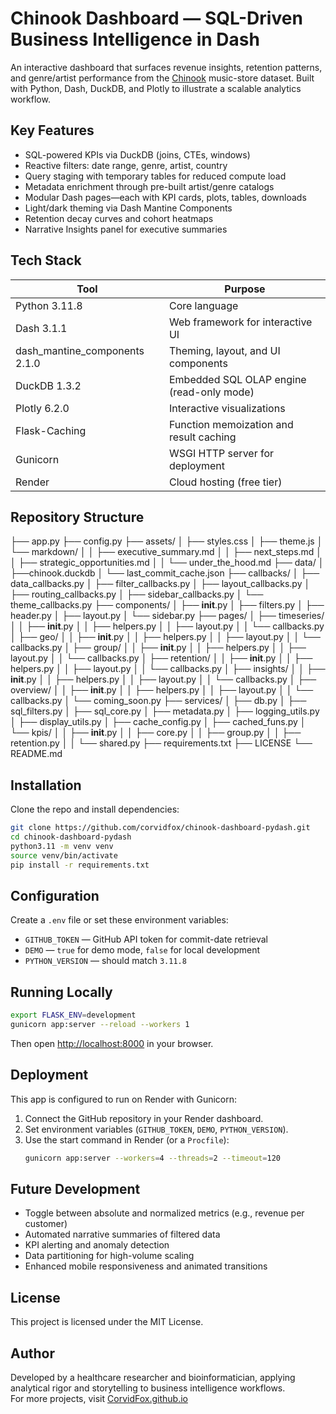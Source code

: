 # Chinook Dashboard — SQL-Driven Business Intelligence in Dash

An interactive dashboard that surfaces revenue insights, retention patterns, and genre/artist performance from the [Chinook](https://github.com/lerocha/chinook-database) music-store dataset. Built with Python, Dash, DuckDB, and Plotly to illustrate a scalable analytics workflow.

## Key Features

- SQL-powered KPIs via DuckDB (joins, CTEs, windows)  
- Reactive filters: date range, genre, artist, country  
- Query staging with temporary tables for reduced compute load  
- Metadata enrichment through pre-built artist/genre catalogs  
- Modular Dash pages—each with KPI cards, plots, tables, downloads  
- Light/dark theming via Dash Mantine Components  
- Retention decay curves and cohort heatmaps  
- Narrative Insights panel for executive summaries  

## Tech Stack

| Tool                          | Purpose                                        |
|-------------------------------|------------------------------------------------|
| Python 3.11.8                 | Core language                                 |
| Dash 3.1.1                    | Web framework for interactive UI              |
| dash_mantine_components 2.1.0 | Theming, layout, and UI components            |
| DuckDB 1.3.2                  | Embedded SQL OLAP engine (read-only mode)     |
| Plotly 6.2.0                  | Interactive visualizations                     |
| Flask-Caching                 | Function memoization and result caching        |
| Gunicorn                      | WSGI HTTP server for deployment                |
| Render                        | Cloud hosting (free tier)   

## Repository Structure

├── app.py
├── config.py
├── assets/
│   ├── styles.css
│   ├── theme.js
│   └── markdown/
│   │   ├── executive_summary.md
│   │   ├── next_steps.md
│   │   ├── strategic_opportunities.md
│   │   └── under_the_hood.md
├── data/
│   ├──chinook.duckdb
│   └── last_commit_cache.json
├── callbacks/
│   ├── data_callbacks.py
│   ├── filter_callbacks.py
│   ├── layout_callbacks.py
│   ├── routing_callbacks.py
│   ├── sidebar_callbacks.py
│   └── theme_callbacks.py
├── components/
│   ├── __init__.py
│   ├── filters.py
│   ├── header.py
│   ├── layout.py
│   └── sidebar.py
├── pages/
│   ├── timeseries/
│   │   ├── __init__.py
│   │   ├── helpers.py
│   │   ├── layout.py
│   │   └── callbacks.py
│   ├── geo/
│   │   ├── __init__.py
│   │   ├── helpers.py
│   │   ├── layout.py
│   │   └── callbacks.py
│   ├── group/
│   │   ├── __init__.py
│   │   ├── helpers.py
│   │   ├── layout.py
│   │   └── callbacks.py
│   ├── retention/
│   │   ├── __init__.py
│   │   ├── helpers.py
│   │   ├── layout.py
│   │   └── callbacks.py
│   ├── insights/
│   │   ├── __init__.py
│   │   ├── helpers.py
│   │   ├── layout.py
│   │   └── callbacks.py
│   ├── overview/
│   │   ├── __init__.py
│   │   ├── helpers.py
│   │   ├── layout.py
│   │   └── callbacks.py
│   └── coming_soon.py
├── services/
│   ├── db.py
│   ├── sql_filters.py
│   ├── sql_core.py
│   ├── metadata.py
│   ├── logging_utils.py
│   ├── display_utils.py
│   ├── cache_config.py
│   ├── cached_funs.py
│   └── kpis/
│   │   ├── __init__.py
│   │   ├── core.py
│   │   ├── group.py
│   │   ├── retention.py
│   │   └── shared.py
├── requirements.txt
├── LICENSE
└── README.md

## Installation

Clone the repo and install dependencies:

```bash
git clone https://github.com/corvidfox/chinook-dashboard-pydash.git
cd chinook-dashboard-pydash
python3.11 -m venv venv
source venv/bin/activate
pip install -r requirements.txt
```

## Configuration

Create a `.env` file or set these environment variables:

- `GITHUB_TOKEN` — GitHub API token for commit-date retrieval  
- `DEMO` — `true` for demo mode, `false` for local development  
- `PYTHON_VERSION` — should match `3.11.8`  

## Running Locally

```bash
export FLASK_ENV=development
gunicorn app:server --reload --workers 1
```

Then open <http://localhost:8000> in your browser.

## Deployment

This app is configured to run on Render with Gunicorn:

1. Connect the GitHub repository in your Render dashboard.  
2. Set environment variables (`GITHUB_TOKEN`, `DEMO`, `PYTHON_VERSION`).  
3. Use the start command in Render (or a `Procfile`):
   ```bash
   gunicorn app:server --workers=4 --threads=2 --timeout=120
    ```

## Future Development

- Toggle between absolute and normalized metrics (e.g., revenue per customer)  
- Automated narrative summaries of filtered data  
- KPI alerting and anomaly detection  
- Data partitioning for high-volume scaling  
- Enhanced mobile responsiveness and animated transitions  

## License

This project is licensed under the MIT License.

## Author

Developed by a healthcare researcher and bioinformatician, applying analytical rigor and storytelling to business intelligence workflows.  
For more projects, visit [CorvidFox.github.io](https://corvidfox.github.io/)
